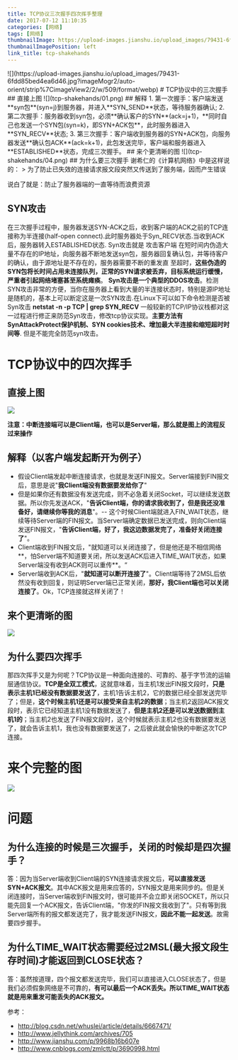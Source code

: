 ```yaml
---
title: TCP协议三次握手四次挥手整理
date: 2017-07-12 11:10:35
categories: [网络]
tags: [网络]
thumbnailImage: https://upload-images.jianshu.io/upload_images/79431-6fdd85bed4ea6d46.jpg?imageMogr2/auto-orient/strip%7CimageView2/2/w/509/format/webp	
thumbnailImagePosition: left
link_title: tcp-shakehands
---
```

<span/>
<!--more-->
![](https://upload-images.jianshu.io/upload_images/79431-6fdd85bed4ea6d46.jpg?imageMogr2/auto-orient/strip%7CimageView2/2/w/509/format/webp)
<!-- toc -->
#  TCP协议中的三次握手
## 直接上图
![](tcp-shakehands/01.png)
## 解释
1. 第一次握手：客户端发送**syn包**(syn=j)到服务器，并进入**SYN_SEND**状态，等待服务器确认;
2. 第二次握手：服务器收到syn包，必须**确认客户的SYN**(ack=j+1)，**同时自己也发送一个SYN包(syn=k)，即SYN+ACK包**，此时服务器进入**SYN_RECV**状态;
3. 第三次握手：客户端收到服务器的SYN+ACK包，向服务器发送**确认包ACK**(ack=k+1)，此包发送完毕，客户端和服务器进入**ESTABLISHED**状态，完成三次握手。
## 来个更清晰的图
![](tcp-shakehands/04.png)
## 为什么要三次握手
谢希仁的《计算机网络》中是这样说的：
> 为了防止已失效的连接请求报文段突然又传送到了服务端，因而产生错误

说白了就是：防止了服务器端的一直等待而浪费资源

## SYN攻击
在三次握手过程中，服务器发送SYN-ACK之后，收到客户端的ACK之前的TCP连接称为半连接(half-open connect).此时服务器处于Syn_RECV状态.当收到ACK后，服务器转入ESTABLISHED状态.
Syn攻击就是 攻击客户端 在短时间内伪造大量不存在的IP地址，向服务器不断地发送syn包，服务器回复确认包，并等待客户的确认，由于源地址是不存在的，服务器需要不断的重发直 至超时，**这些伪造的SYN包将长时间占用未连接队列，正常的SYN请求被丢弃，目标系统运行缓慢，严重者引起网络堵塞甚至系统瘫痪**。
**Syn攻击是一个典型的DDOS攻击**。检测SYN攻击非常的方便，当你在服务器上看到大量的半连接状态时，特别是源IP地址是随机的，基本上可以断定这是一次SYN攻击.在Linux下可以如下命令检测是否被Syn攻击
**netstat -n -p TCP | grep SYN_RECV**
一般较新的TCP/IP协议栈都对这一过程进行修正来防范Syn攻击，修改tcp协议实现。**主要方法有SynAttackProtect保护机制、SYN cookies技术、增加最大半连接和缩短超时时间等**.
但是不能完全防范syn攻击。

# TCP协议中的四次挥手
## 直接上图
![](tcp-shakehands/02.png)

**注意：中断连接端可以是Client端，也可以是Server端，那么就是图上的流程反过来操作**

## 解释（以客户端发起断开为例子）
- 假设Client端发起中断连接请求，也就是发送FIN报文。Server端接到FIN报文后，意思是说"**我Client端没有数据要发给你了**"
- 但是如果你还有数据没有发送完成，则不必急着关闭Socket，可以继续发送数据。所以你先发送ACK，"**告诉Client端，你的请求我收到了，但是我还没准备好，请继续你等我的消息**"。-- 这个时候Client端就进入FIN_WAIT状态，继续等待Server端的FIN报文。当Server端确定数据已发送完成，则向Client端发送FIN报文，"**告诉Client端，好了，我这边数据发完了，准备好关闭连接了**"。
- Client端收到FIN报文后，"就知道可以关闭连接了，但是他还是不相信网络**，怕Server端不知道要关闭，所以发送ACK后进入TIME_WAIT状态，如果Server端没有收到ACK则可以重传**。“
- Server端收到ACK后，"**就知道可以断开连接了**"。Client端等待了2MSL后依然没有收到回复，则证明Server端已正常关闭，**那好，我Client端也可以关闭连接了**。Ok，TCP连接就这样关闭了！

## 来个更清晰的图
![](tcp-shakehands/05.png)

## 为什么要四次挥手
那四次挥手又是为何呢？TCP协议是一种面向连接的、可靠的、基于字节流的运输层通信协议。**TCP是全双工模式**，这就意味着，当主机1发出FIN报文段时，**只是表示主机1已经没有数据要发送了**，主机1告诉主机2，它的数据已经全部发送完毕了；但是，**这个时候主机1还是可以接受来自主机2的数据**；当主机2返回ACK报文段时，表示它已经知道主机1没有数据发送了，**但是主机2还是可以发送数据到主机1的**；当主机2也发送了FIN报文段时，这个时候就表示主机2也没有数据要发送了，就会告诉主机1，我也没有数据要发送了，之后彼此就会愉快的中断这次TCP连接。

# 来个完整的图
![](tcp-shakehands/03.png)

# 问题
## 为什么连接的时候是三次握手，关闭的时候却是四次握手？
答：因为当Server端收到Client端的SYN连接请求报文后，**可以直接发送SYN+ACK报文**。其中ACK报文是用来应答的，SYN报文是用来同步的。但是关闭连接时，当Server端收到FIN报文时，很可能并不会立即关闭SOCKET，所以只能先回复一个ACK报文，告诉Client端，"你发的FIN报文我收到了"。只有等到我Server端所有的报文都发送完了，我才能发送FIN报文，**因此不能一起发送**。故需要四步握手。

## 为什么TIME_WAIT状态需要经过2MSL(最大报文段生存时间)才能返回到CLOSE状态？
答：虽然按道理，四个报文都发送完毕，我们可以直接进入CLOSE状态了，但是我们必须假象网络是不可靠的，**有可以最后一个ACK丢失。所以TIME_WAIT状态就是用来重发可能丢失的ACK报文。**

参考：
- http://blog.csdn.net/whuslei/article/details/6667471/
- http://www.jellythink.com/archives/705
- http://www.jianshu.com/p/9968b16b607e
- http://www.cnblogs.com/zmlctt/p/3690998.html

